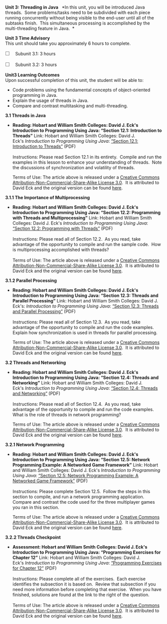 **Unit 3: Threading in Java** <span id="3"></span> 
*In this unit, you will be introduced Java threads.  Some problems/tasks
need to be subdivided with each piece running concurrently without being
visible to the end-user until all of the subtasks finish.  This
simultaneous processing is accomplished by the multi-threading feature
in Java.  *

**Unit 3 Time Advisory**  
This unit should take you approximately 6 hours to complete.  
  
 <span
style="color: rgb(85, 85, 85); font-family: 'Myriad Pro', 'Gill Sans', 'Gill Sans MT', Calibri, sans-serif; font-size: 16px; line-height: 21px; text-align: left; -webkit-text-size-adjust: none; ">☐
   </span>Subunit 3.1: 3 hours  
  
 <span
style="color: rgb(85, 85, 85); font-family: 'Myriad Pro', 'Gill Sans', 'Gill Sans MT', Calibri, sans-serif; font-size: 16px; line-height: 21px; text-align: left; -webkit-text-size-adjust: none; ">☐
   </span>Subunit 3.2: 3 hours

**Unit3 Learning Outcomes**  
Upon successful completion of this unit, the student will be able to:  
-   Code problems using the fundamental concepts of object-oriented
    programming in Java.
-   Explain the usage of threads in Java.
-   Compare and contrast multitasking and multi-threading.

**3.1 Threads in Java** <span id="3.1"></span> 
-   **Reading: Hobart and William Smith Colleges: David J. Eck's
    Introduction to Programming Using Java: “Section 12.1: Introduction
    to Threads”**
    Link: Hobart and William Smith Colleges: David J.
    Eck's *Introduction to Programming Using Java*: [“Section 12.1:
    Introduction to
    Threads”](https://resources.saylor.org/wwwresources/archived/site/wp-content/uploads/2012/01/CS407-TEXTBOOK.pdf)
    (PDF)  
        
     Instructions: Please read Section 12.1 in its entirety.  Compile
    and run the examples in this lesson to enhance your understanding of
    threads.  Note the discussions of synchronization and volatility of
    threads.  
      
     Terms of Use: The article above is released under a [Creative
    Commons Attribution-Non-Commercial-Share-Alike License
    3.0](http://creativecommons.org/licenses/by-nc-sa/3.0/).  It is
    attributed to David Eck and the original version can be found
    [here](http://math.hws.edu/javanotes/).

**3.1.1 The Importance of Multiprocessing** <span id="3.1.1"></span> 
-   **Reading: Hobart and William Smith Colleges: David J. Eck's
    Introduction to Programming Using Java: “Section 12.2: Programming
    with Threads and Multiprocessing”**
    Link: Hobart and William Smith Colleges: David J.
    Eck's *Introduction to Programming Using Java*: [“Section 12.2:
    Programming with
    Threads”](https://resources.saylor.org/wwwresources/archived/site/wp-content/uploads/2012/01/CS407-TEXTBOOK.pdf)
    (PDF)  
        
     Instructions: Please read all of Section 12.2.  As you read, take
    advantage of the opportunity to compile and run the sample code. 
    How is multiprocessing accomplished with threads?  
        
     Terms of Use: The article above is released under a [Creative
    Commons Attribution-Non-Commercial-Share-Alike License
    3.0](http://creativecommons.org/licenses/by-nc-sa/3.0/).  It is
    attributed to David Eck and the original version can be found
    [here](http://math.hws.edu/javanotes/).

**3.1.2 Parallel Processing** <span id="3.1.2"></span> 
-   **Reading: Hobart and William Smith Colleges: David J. Eck's
    Introduction to Programming Using Java: “Section 12.3: Threads and
    Parallel Processing”**
    Link: Hobart and William Smith Colleges: David J.
    Eck's: *Introduction to Programming Using Java*: [“Section 12.3:
    Threads and Parallel
    Processing”](https://resources.saylor.org/wwwresources/archived/site/wp-content/uploads/2012/01/CS407-TEXTBOOK.pdf)
    (PDF)  
        
     Instructions: Please read all of Section 12.3.  As you read, take
    advantage of the opportunity to compile and run the code examples. 
    Explain how synchronization is used in threads for parallel
    processing.  
      
     Terms of Use: The article above is released under a [Creative
    Commons Attribution-Non-Commercial-Share-Alike License
    3.0](http://creativecommons.org/licenses/by-nc-sa/3.0/).  It is
    attributed to David Eck and the original version can be found
    [here](http://math.hws.edu/javanotes/).

**3.2 Threads and Networking** <span id="3.2"></span> 
-   **Reading: Hobart and William Smith Colleges: David J. Eck's
    Introduction to Programming Using Java: “Section 12.4: Threads and
    Networking”**
    Link: Hobart and William Smith Colleges: David J.
    Eck's *Introduction to Programming Using Java*: [“Section 12.4:
    Threads and
    Networking”](https://resources.saylor.org/wwwresources/archived/site/wp-content/uploads/2012/01/CS407-TEXTBOOK.pdf)
    (PDF)  
        
     Instructions: Please read all of Section 12.4.  As you read, take
    advantage of the opportunity to compile and run the code examples. 
    What is the role of threads in network programming?  
      
     Terms of Use: The article above is released under a [Creative
    Commons Attribution-Non-Commercial-Share-Alike License
    3.0](http://creativecommons.org/licenses/by-nc-sa/3.0/).  It is
    attributed to David Eck and the original version can be found
    [here](http://math.hws.edu/javanotes/).

**3.2.1 Network Programming** <span id="3.2.1"></span> 
-   **Reading: Hobart and William Smith Colleges: David J. Eck's
    Introduction to Programming Using Java: “Section 12.5: Network
    Programming Example: A Networked Game Framework”**
    Link: Hobart and William Smith Colleges: David J.
    Eck's *Introduction to Programming Using Java*: [“Section 12.5:
    Network Programming Example: A Networked Game
    Framework”](https://resources.saylor.org/wwwresources/archived/site/wp-content/uploads/2012/01/CS407-TEXTBOOK.pdf)
    (PDF)  
        
     Instructions: Please complete Section 12.5.  Follow the steps in
    this section to compile, and run a network programming application. 
    Compare and contrast the code used for the three multiplayer games
    you ran in this section.  
      
     Terms of Use: The article above is released under a [Creative
    Commons Attribution-Non-Commercial-Share-Alike License
    3.0](http://creativecommons.org/licenses/by-nc-sa/3.0/).  It is
    attributed to David Eck and the original version can be found
    [here](http://math.hws.edu/javanotes/).

**3.2.2 Threads Checkpoint** <span id="3.2.2"></span> 
-   **Assessment: Hobart and William Smith Colleges: David J. Eck's
    Introduction to Programming Using Java: “Programming Exercises for
    Chapter 12”**
    Link: Hobart and William Smith Colleges: David J.
    Eck's *Introduction to Programming Using Java*: [“Programming
    Exercises for Chapter
    12”](https://resources.saylor.org/wwwresources/archived/site/wp-content/uploads/2012/01/CS407-TEXTBOOK.pdf)
    (PDF)  
        
     Instructions: Please complete all of the exercises.  Each exercise
    identifies the subsection it is based on.  Review that subsection if
    you need more information before completing that exercise.  When you
    have finished, solutions are found at the link to the right of the
    question.  
        
     Terms of Use: The article above is released under a [Creative
    Commons Attribution-Non-Commercial-Share-Alike License
    3.0](http://creativecommons.org/licenses/by-nc-sa/3.0/).  It is
    attributed to David Eck and the original version can be found
    [here](http://math.hws.edu/javanotes/).


